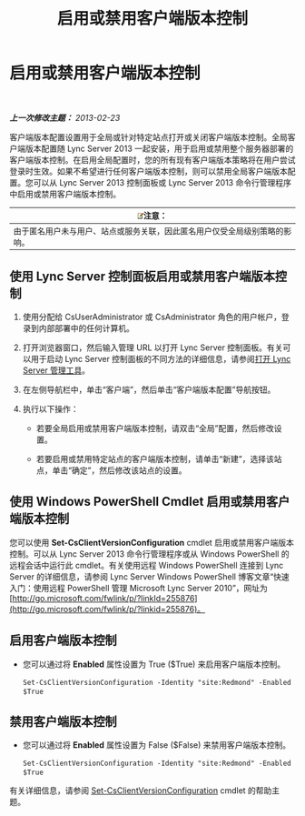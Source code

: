 ﻿---
title: 启用或禁用客户端版本控制
TOCTitle: 启用或禁用客户端版本控制
ms:assetid: 33a98cb9-a979-4bb6-afb2-512f601d7ac5
ms:mtpsurl: https://technet.microsoft.com/zh-cn/library/JJ898475(v=OCS.15)
ms:contentKeyID: 52060986
ms.date: 05/19/2016
mtps_version: v=OCS.15
ms.translationtype: HT
---

# 启用或禁用客户端版本控制

 

_**上一次修改主题：** 2013-02-23_

客户端版本配置设置用于全局或针对特定站点打开或关闭客户端版本控制。全局客户端版本配置随 Lync Server 2013 一起安装，用于启用或禁用整个服务器部署的客户端版本控制。在启用全局配置时，您的所有现有客户端版本策略将在用户尝试登录时生效。如果不希望进行任何客户端版本控制，则可以禁用全局客户端版本配置。您可以从 Lync Server 2013 控制面板或 Lync Server 2013 命令行管理程序中启用或禁用客户端版本控制。

<table>
<thead>
<tr class="header">
<th><img src="images/Dn783119.note(OCS.15).gif" title="note" alt="note" />注意：</th>
</tr>
</thead>
<tbody>
<tr class="odd">
<td>由于匿名用户未与用户、站点或服务关联，因此匿名用户仅受全局级别策略的影响。</td>
</tr>
</tbody>
</table>


## 使用 Lync Server 控制面板启用或禁用客户端版本控制

1.  使用分配给 CsUserAdministrator 或 CsAdministrator 角色的用户帐户，登录到内部部署中的任何计算机。

2.  打开浏览器窗口，然后输入管理 URL 以打开 Lync Server 控制面板。有关可以用于启动 Lync Server 控制面板的不同方法的详细信息，请参阅[打开 Lync Server 管理工具](lync-server-2013-open-lync-server-administrative-tools.md)。

3.  在左侧导航栏中，单击“客户端”，然后单击“客户端版本配置”导航按钮。

4.  执行以下操作：
    
      - 若要全局启用或禁用客户端版本控制，请双击“全局”配置，然后修改设置。
    
      - 若要启用或禁用特定站点的客户端版本控制，请单击“新建”，选择该站点，单击“确定”，然后修改该站点的设置。

## 使用 Windows PowerShell Cmdlet 启用或禁用客户端版本控制

您可以使用 **Set-CsClientVersionConfiguration** cmdlet 启用或禁用客户端版本控制。可以从 Lync Server 2013 命令行管理程序或从 Windows PowerShell 的远程会话中运行此 cmdlet。有关使用远程 Windows PowerShell 连接到 Lync Server 的详细信息，请参阅 Lync Server Windows PowerShell 博客文章“快速入门：使用远程 PowerShell 管理 Microsoft Lync Server 2010”，网址为 [http://go.microsoft.com/fwlink/p/?linkId=255876](http://go.microsoft.com/fwlink/p/?linkid=255876)。

## 启用客户端版本控制

  - 您可以通过将 **Enabled** 属性设置为 True ($True) 来启用客户端版本控制。
    
        Set-CsClientVersionConfiguration -Identity "site:Redmond" -Enabled $True

## 禁用客户端版本控制

  - 您可以通过将 **Enabled** 属性设置为 False ($False) 来禁用客户端版本控制。
    
        Set-CsClientVersionConfiguration -Identity "site:Redmond" -Enabled $True

有关详细信息，请参阅 [Set-CsClientVersionConfiguration](set-csclientversionconfiguration.md) cmdlet 的帮助主题。

